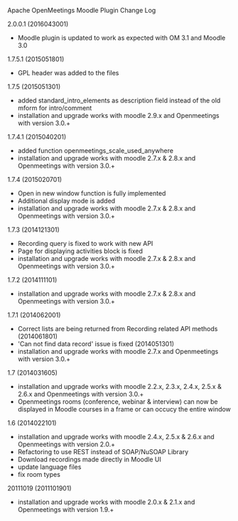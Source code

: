 Apache OpenMeetings Moodle Plugin Change Log

2.0.0.1 (2016043001)
 * Moodle plugin is updated to work as expected with OM 3.1 and Moodle 3.0
 
1.7.5.1 (2015051801)
   * GPL header was added to the files

1.7.5 (2015051301)
   * added standard_intro_elements as description field instead of the old mform for intro/comment 
   * installation and upgrade works with moodle 2.9.x and Openmeetings with version 3.0.+

1.7.4.1 (2015040201)
  * added function openmeetings_scale_used_anywhere
  * installation and upgrade works with moodle 2.7.x & 2.8.x and Openmeetings with version 3.0.+

1.7.4 (2015020701)
  * Open in new window function is fully implemented
  * Additional display mode is added 
  * installation and upgrade works with moodle 2.7.x & 2.8.x and Openmeetings with version 3.0.+

1.7.3 (2014121301)
  * Recording query is fixed to work with new API
  * Page for displaying activities block is fixed
  * installation and upgrade works with moodle 2.7.x & 2.8.x and Openmeetings with version 3.0.+

1.7.2 (2014111101)
  * installation and upgrade works with moodle 2.7.x & 2.8.x and Openmeetings with version 3.0.+
  
1.7.1
  (2014062001)
  * Correct lists are being returned from Recording related API methods
  (2014061801)
  * 'Can not find data record' issue is fixed
  (2014051301)
  * installation and upgrade works with moodle 2.7.x and Openmeetings with version 3.0.+

1.7 (2014031605)
  * installation and upgrade works with moodle 2.2.x, 2.3.x, 2.4.x, 2.5.x & 2.6.x and Openmeetings with version 3.0.+
  * Openmeetings rooms (conference, webinar & interview) can now be displayed in Moodle courses in a frame or can occucy the entire window

1.6 (2014022101)
  * installation and upgrade works with moodle 2.4.x, 2.5.x & 2.6.x and Openmeetings with version 2.0.+
  * Refactoring to use REST instead of SOAP/NuSOAP Library
  * Download recordings made directly in Moodle UI
  * update language files
  * fix room types

20111019 (2011101901)
  * installation and upgrade works with moodle 2.0.x & 2.1.x and Openmeetings with version 1.9.+
